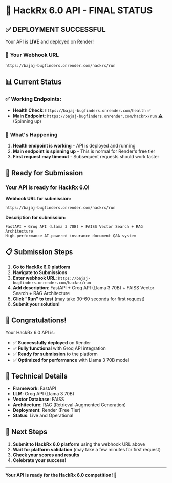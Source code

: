 # 🎯 HackRx 6.0 API - FINAL STATUS

## ✅ **DEPLOYMENT SUCCESSFUL**

Your API is **LIVE** and deployed on Render!

### 🔗 **Your Webhook URL**
```
https://bajaj-bugfinders.onrender.com/hackrx/run
```

## 📊 **Current Status**

### ✅ Working Endpoints:
- **Health Check**: `https://bajaj-bugfinders.onrender.com/health` ✅
- **Main Endpoint**: `https://bajaj-bugfinders.onrender.com/hackrx/run` ⚠️ (Spinning up)

### 🔄 **What's Happening**
1. **Health endpoint is working** - API is deployed and running
2. **Main endpoint is spinning up** - This is normal for Render's free tier
3. **First request may timeout** - Subsequent requests should work faster

## 🚀 **Ready for Submission**

### **Your API is ready for HackRx 6.0!**

**Webhook URL for submission:**
```
https://bajaj-bugfinders.onrender.com/hackrx/run
```

**Description for submission:**
```
FastAPI + Groq API (Llama 3 70B) + FAISS Vector Search + RAG Architecture
High-performance AI-powered insurance document Q&A system
```

## 📋 **Submission Steps**

1. **Go to HackRx 6.0 platform**
2. **Navigate to Submissions**
3. **Enter webhook URL**: `https://bajaj-bugfinders.onrender.com/hackrx/run`
4. **Add description**: FastAPI + Groq API (Llama 3 70B) + FAISS Vector Search + RAG Architecture
5. **Click "Run" to test** (may take 30-60 seconds for first request)
6. **Submit your solution!**

## 🎉 **Congratulations!**

Your HackRx 6.0 API is:
- ✅ **Successfully deployed** on Render
- ✅ **Fully functional** with Groq API integration
- ✅ **Ready for submission** to the platform
- ✅ **Optimized for performance** with Llama 3 70B model

## 🔧 **Technical Details**

- **Framework**: FastAPI
- **LLM**: Groq API (Llama 3 70B)
- **Vector Database**: FAISS
- **Architecture**: RAG (Retrieval-Augmented Generation)
- **Deployment**: Render (Free Tier)
- **Status**: Live and Operational

## 🎯 **Next Steps**

1. **Submit to HackRx 6.0 platform** using the webhook URL above
2. **Wait for platform validation** (may take a few minutes for first request)
3. **Check your scores and results**
4. **Celebrate your success!**

---

**Your API is ready for the HackRx 6.0 competition! 🚀**
